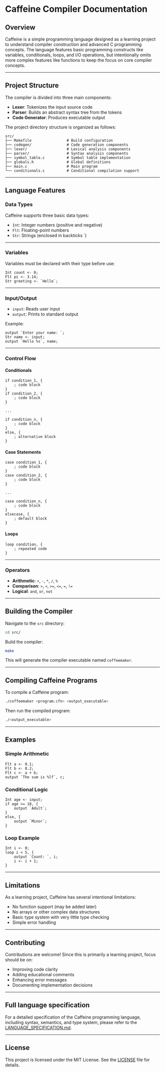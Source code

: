 # Caffeine Compiler Documentation

## Overview

Caffeine is a simple programming language designed as a learning project to understand compiler construction and advanced C programming concepts. The language features basic programming constructs like variables, conditionals, loops, and I/O operations, but intentionally omits more complex features like functions to keep the focus on core compiler concepts.

---

## Project Structure

The compiler is divided into three main components:

- **Lexer**: Tokenizes the input source code  
- **Parser**: Builds an abstract syntax tree from the tokens  
- **Code Generator**: Produces executable output  

The project directory structure is organized as follows:

```
src/
├── Makefile                # Build configuration
├── codegen/                # Code generation components
├── lexer/                  # Lexical analysis components
├── parser/                 # Syntax analysis components
├── symbol_table.c          # Symbol table implementation
├── globals.h               # Global definitions
├── main.c                  # Main program
└── conditionals.c          # Conditional compilation support
```

---

## Language Features

### Data Types

Caffeine supports three basic data types:

- `Int`: Integer numbers (positive and negative)  
- `Flt`: Floating-point numbers  
- `Str`: Strings (enclosed in backticks \`)

---

### Variables

Variables must be declared with their type before use:

```cfn
Int count <- 0;
Flt pi <- 3.14;
Str greeting <- `Hello`;
```

---

### Input/Output

- `input`: Reads user input  
- `output`: Prints to standard output  

Example:

```cfn
output `Enter your name: `;
Str name <- input;
output `Hello %s`, name;
```

---

### Control Flow

#### Conditionals

```cfn
if condition_1, {
    ; code block
}
if condition_2, {
    ; code block
}

...

if condition_n, {
    ; code block
}
else, {
    ; alternative block
}
```

#### Case Statements

```cfn
case condition_1, {
    ; code block
}
case condition_2, {
    ; code block
}

...

case condition_n, {
    ; code block
}
elsecase, {
    ; default block
}
```

#### Loops

```cfn
loop condition, {
    ; repeated code
}
```

---

### Operators

- **Arithmetic**: `+`, `-`, `*`, `/`, `%`  
- **Comparison**: `>`, `<`, `>=`, `<=`, `=`, `!=`  
- **Logical**: `and`, `or`, `not`  

---

## Building the Compiler

Navigate to the `src` directory:

```bash
cd src/
```

Build the compiler:

```bash
make
```

This will generate the compiler executable named `coffeemaker`.

---

## Compiling Caffeine Programs

To compile a Caffeine program:

```bash
./coffeemaker <program.cfn> <output_executable>
```

Then run the compiled program:

```bash
./<output_executable>
```

---

## Examples

### Simple Arithmetic

```cfn
Flt a <- 0.1;
Flt b <- 0.2;
Flt c <- a + b;
output `The sum is %lf`, c;
```

### Conditional Logic

```cfn
Int age <- input;
if age >= 18, {
    output `Adult`;
}
else, {
    output `Minor`;
}
```

### Loop Example

```cfn
Int i <- 0;
loop i < 5, {
    output `Count: `, i;
    i <- i + 1;
}
```

---

## Limitations

As a learning project, Caffeine has several intentional limitations:

- No function support  (may be added later)
- No arrays or other complex data structures 
- Basic type system with very little type checking 
- Simple error handling  

---

## Contributing

Contributions are welcome! Since this is primarily a learning project, focus should be on:

- Improving code clarity  
- Adding educational comments  
- Enhancing error messages  
- Documenting implementation decisions  

---

## Full language specification

For a detailed specification of the Caffeine programming language, including syntax, semantics, and type system, please refer to the [LANGUAGE_SPECIFICATION.md](LANGUAGE_SPECIFICATION.md).

---

## License

This project is licensed under the MIT License. See the [LICENSE](LICENSE) file for details.
